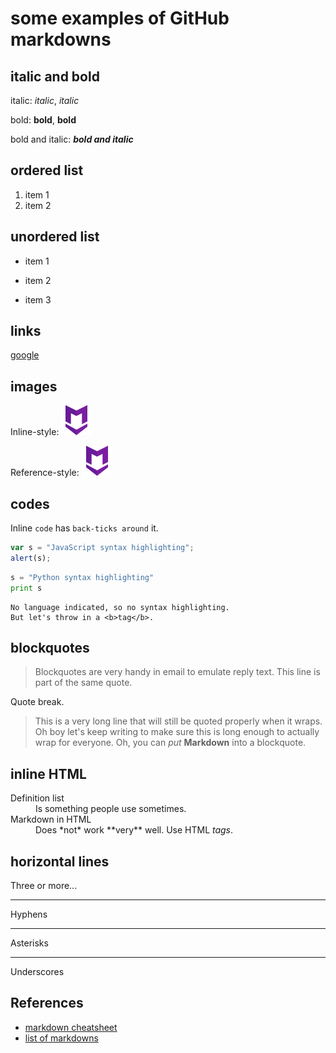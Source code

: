 # some examples of GitHub markdowns

## italic and bold
italic: *italic*, _italic_

bold: **bold**, __bold__

bold and italic: **_bold and italic_**

## ordered list
1. item 1
2. item 2

## unordered list
* item 1
- item 2
+ item 3

## links
[google](https://www.google.com)

## images
Inline-style: 
![alt text](https://github.com/adam-p/markdown-here/raw/master/src/common/images/icon48.png "Logo Title Text 1")

Reference-style: 
![alt text][logo]

[logo]: https://github.com/adam-p/markdown-here/raw/master/src/common/images/icon48.png "Logo Title Text 2"

## codes
Inline `code` has `back-ticks around` it.

```javascript
var s = "JavaScript syntax highlighting";
alert(s);
```
 
```python
s = "Python syntax highlighting"
print s
```
 
```
No language indicated, so no syntax highlighting. 
But let's throw in a <b>tag</b>.
```

## blockquotes
> Blockquotes are very handy in email to emulate reply text.
> This line is part of the same quote.

Quote break.

> This is a very long line that will still be quoted properly when it wraps. Oh boy let's keep writing to make sure this is long enough to actually wrap for everyone. Oh, you can *put* **Markdown** into a blockquote.

## inline HTML
<dl>
  <dt>Definition list</dt>
  <dd>Is something people use sometimes.</dd>

  <dt>Markdown in HTML</dt>
  <dd>Does *not* work **very** well. Use HTML <em>tags</em>.</dd>
</dl>

## horizontal lines
Three or more...

---

Hyphens

***

Asterisks

___

Underscores

## References
* [markdown cheatsheet](https://github.com/adam-p/markdown-here/wiki/Markdown-Cheatsheet)
* [list of markdowns](https://guides.github.com/pdfs/markdown-cheatsheet-online.pdf)
